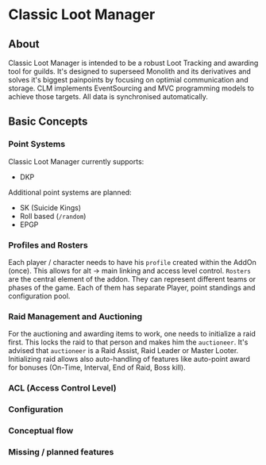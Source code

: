 # Classic Loot Manager

## About
Classic Loot Manager is intended to be a robust Loot Tracking and awarding tool for guilds. 
It's designed to superseed Monolith and its derivatives and solves it's biggest painpoints by focusing on optimial communication and storage. CLM implements EventSourcing and MVC programming models to achieve those targets. All data is synchronised automatically. 

## Basic Concepts
### Point Systems
Classic Loot Manager currently supports:
* DKP  

Additional point systems are planned:
* SK (Suicide Kings)
* Roll based (`/random`)
* EPGP
### Profiles and  Rosters
Each player / character needs to have his `profile` created within the AddOn (once). This allows for alt -> main linking and access level control.
`Rosters` are the central element of the addon. They can represent different teams or phases of the game. Each of them has separate Player, point standings and configuration pool.
### Raid Management and Auctioning
For the auctioning and awarding items to work, one needs to initialize a raid first. This locks the raid to that person and makes him the `auctioneer`. It's advised that `auctioneer` is a Raid Assist, Raid Leader or Master Looter. Initializing raid allows also auto-handling of features like auto-point award for bonuses (On-Time, Interval, End of Raid, Boss kill).
### ACL (Access  Control Level)
### Configuration
### Conceptual flow
### Missing / planned features